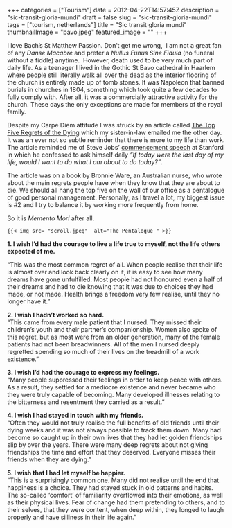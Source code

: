 +++
categories = ["Tourism"]
date = 2012-04-22T14:57:45Z
description = "sic-transit-gloria-mundi"
draft = false
slug = "sic-transit-gloria-mundi"
tags = ["tourism, netherlands"]
title = "Sic transit gloria mundi"
thumbnailImage = "bavo.jpeg" 
featured_image = ""
+++

I love Bach’s St Matthew Passion. Don’t get me wrong,  I am not a great fan of any *Danse Macabre* and prefer a *Nullus Funus Sine Fidula* (no funeral without a fiddle) anytime.  However, death used to be very much part of daily life. As a teenager I lived in the Gothic St Bavo cathedral in Haarlem where people still literally walk all over the dead as the interior flooring of the church is entirely made up of tomb stones. It was Napoleon that banned burials in churches in 1804, something which took quite a few decades to fully comply with. After all, it was a commercially attractive activity for the church. These days the only exceptions are made for members of the royal family.

Despite my Carpe Diem attitude I was struck by an article called [The Top Five Regrets of the Dying](http://www.guardian.co.uk/lifeandstyle/2012/feb/01/top-five-regrets-of-the-dying) which my sister-in-law emailed me the other day. It was an ever not so subtle reminder that there is more to my life than work. The article reminded me of Steve Jobs’ [commencement speech](http://www.youtube.com/watch?v=D1R-jKKp3NA) at Stanford in which he confessed to ask himself daily *“If today were the last day of my life, would I want to do what I am about to do today?”*.

The article was on a book by Bronnie Ware, an Australian nurse, who wrote  about the main regrets people have when they know that they are about to die. We should all hang the top five on the wall of our office as a pentalogue of good personal management. Personally, as I travel a lot, my biggest issue is #2 and I try to balance it by working more frequently from home.

So it is *Memento Mori* after all.


	{{< img src= "scroll.jpeg"  alt="The Pentalogue " >}}


**1. I wish I’d had the courage to live a life true to myself, not the life others expected of me.**

“This was the most common regret of all. When people realise that their life is almost over and look back clearly on it, it is easy to see how many dreams have gone unfulfilled. Most people had not honoured even a half of their dreams and had to die knowing that it was due to choices they had made, or not made. Health brings a freedom very few realise, until they no longer have it.”

**2. I wish I hadn’t worked so hard.**  
 “This came from every male patient that I nursed. They missed their children’s youth and their partner’s companionship. Women also spoke of this regret, but as most were from an older generation, many of the female patients had not been breadwinners. All of the men I nursed deeply regretted spending so much of their lives on the treadmill of a work existence.”

**3. I wish I’d had the courage to express my feelings.**  
 “Many people suppressed their feelings in order to keep peace with others. As a result, they settled for a mediocre existence and never became who they were truly capable of becoming. Many developed illnesses relating to the bitterness and resentment they carried as a result.”

**4. I wish I had stayed in touch with my friends.**  
 “Often they would not truly realise the full benefits of old friends until their dying weeks and it was not always possible to track them down. Many had become so caught up in their own lives that they had let golden friendships slip by over the years. There were many deep regrets about not giving friendships the time and effort that they deserved. Everyone misses their friends when they are dying.”

**5. I wish that I had let myself be happier.**  
 “This is a surprisingly common one. Many did not realise until the end that happiness is a choice. They had stayed stuck in old patterns and habits. The so-called ‘comfort’ of familiarity overflowed into their emotions, as well as their physical lives. Fear of change had them pretending to others, and to their selves, that they were content, when deep within, they longed to laugh properly and have silliness in their life again.”

